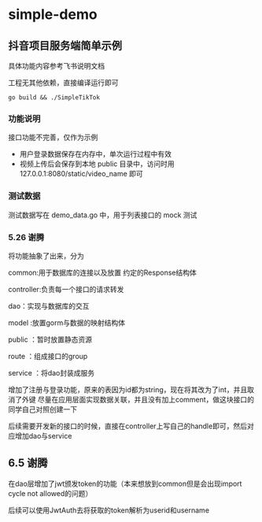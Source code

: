 # simple-demo

## 抖音项目服务端简单示例

具体功能内容参考飞书说明文档

工程无其他依赖，直接编译运行即可

```shell
go build && ./SimpleTikTok
```

### 功能说明

接口功能不完善，仅作为示例

* 用户登录数据保存在内存中，单次运行过程中有效
* 视频上传后会保存到本地 public 目录中，访问时用 127.0.0.1:8080/static/video_name 即可

### 测试数据

测试数据写在 demo_data.go 中，用于列表接口的 mock 测试

### 5.26 谢腾
将功能抽象了出来，分为

common:用于数据库的连接以及放置 约定的Response结构体

controller:负责每一个接口的请求转发

dao：实现与数据库的交互

model :放置gorm与数据的映射结构体

public ：暂时放置静态资源

route ：组成接口的group

service ：将dao封装成服务


增加了注册与登录功能，原来的表因为id都为string，现在将其改为了int，并且取消了外键
尽量在应用层面实现数据关联，并且没有加上comment，做这块接口的同学自己对照创建一下

后续需要开发新的接口的时候，直接在controller上写自己的handle即可，然后对应增加dao与service

## 6.5 谢腾

在dao层增加了jwt颁发token的功能（本来想放到common但是会出现import cycle not allowed的问题）

后续可以使用JwtAuth去将获取的token解析为userid和username